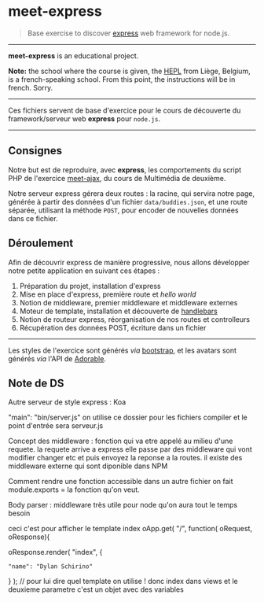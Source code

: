 # meet-express

> Base exercise to discover [express](http://expressjs.com) web framework for node.js.

* * *

**meet-express** is an educational project.

**Note:** the school where the course is given, the [HEPL](http://www.provincedeliege.be/hauteecole) from Liège, Belgium, is a french-speaking school. From this point, the instructions will be in french. Sorry.

* * *

Ces fichiers servent de base d'exercice pour le cours de découverte du framework/serveur web **express** pour `node.js`.

* * *

## Consignes

Notre but est de reproduire, avec **express**, les comportements du script PHP de l'exercice [meet-ajax](https://github.com/hepl-mmi/meet-ajax), du cours de Multimédia de deuxième.

Notre serveur express gérera deux routes : la racine, qui servira notre page, générée à partir des données d'un fichier `data/buddies.json`, et une route séparée, utilisant la méthode `POST`, pour encoder de nouvelles données dans ce fichier.

## Déroulement

Afin de découvrir express de manière progressive, nous allons développer notre petite application en suivant ces étapes :

1. Préparation du projet, installation d'express
1. Mise en place d'express, première route et *hello world*
1. Notion de middleware, premier middleware et middleware externes
1. Moteur de template, installation et découverte de [handlebars](http://handlebarsjs.com/)
1. Notion de routeur express, réorganisation de nos routes et controlleurs
1. Récupération des données POST, écriture dans un fichier

* * *

Les styles de l'exercice sont générés _via_ [bootstrap](http://getbootstrap.com), et les avatars sont générés _via_ l'API de [Adorable](http://adorable.io/).

## Note de DS

Autre serveur de style express : Koa

"main": "bin/server.js" on utilise ce dossier pour les fichiers compiler et le point d'entrée sera serveur.js

Concept des middleware : fonction qui va etre appelé au milieu d'une requete. la requete arrive a express elle passe par des middleware qui vont modifier changer etc et puis envoyez la reponse a la routes.
il existe des middleware externe qui sont diponible dans NPM


Comment rendre une fonction accessible dans un autre fichier on fait module.exports = la fonction qu'on veut.

Body parser : middleware très utile pour node qu'on aura tout le temps besoin

ceci c'est pour afficher le template index
oApp.get( "/", function( oRequest, oResponse){

  oResponse.render( "index", {

    "name": "Dylan Schirino"

  } ); // pour lui dire quel template on utilise ! donc index dans views et le deuxieme parametre c'est un objet avec des variables
